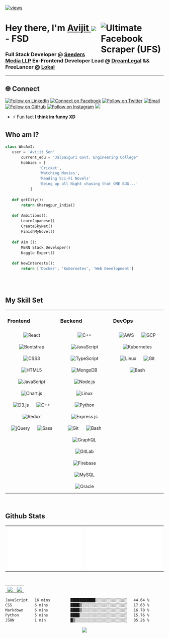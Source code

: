 
<a href="https://github.com/ashavijit"><img alt="views" title="Github views" src="https://komarev.com/ghpvc/?username=ashavijit&style=flat-square" width="125"/></a>


<h1 align="left">Hey there, I'm <a href="https://github.com/ashavijit/">Avijit </a><img src="https://media.giphy.com/media/hvRJCLFzcasrR4ia7z/giphy.gif" width="28"> 
 <a href="https://github.com/ashavijit/Ultimate-Facebook-Scraper"><img align="right" src="https://user-images.githubusercontent.com/30947706/79588950-17515780-80ee-11ea-8f66-e26da49fa052.png" alt="Ultimate Facebook Scraper (UFS)" width="200"/></a> - FSD </h1> 

### Full Stack Developer @ <a href="https://seedersmedia.com/">Seeders Media LLP</a> Ex-Frontend Developer Lead @ <a href="https://dreamlegal.in/">DreamLegal</a> && FreeLancer @ <a href="localee.co.in">Lokal</a>



<hr>

<h2 align="left">🌐 Connect</h2>
<p align="left">
  <a href="https://www.linkedin.com/in/avijit-sen-69a00b1b9/"><img title="Follow on LinkedIn" src="https://img.shields.io/badge/LinkedIn-0077B5?style=for-the-badge&logo=linkedin&logoColor=white"/></a>
  <a href="https://www.facebook.com/profile.php?id=100052683937154"><img title="Connect on Facebook" src="https://img.shields.io/badge/Facebook-1877F2?style=for-the-badge&logo=facebook&logoColor=white"/></a>
  <a href="https://twitter.com/Avijitsen123"><img title="Follow on Twitter" src="https://img.shields.io/badge/Twitter-1DA1F2?style=for-the-badge&logo=twitter&logoColor=white"/></a>
  <a href="mailto:avijitsen.me@gmail.com"><img title="Email" src="https://img.shields.io/badge/Gmail-D14836?style=for-the-badge&logo=gmail&logoColor=white"/></a>
  <a href="https://github.com/ashavijit"><img title="Follow on GitHub" src="https://img.shields.io/badge/GitHub-100000?style=for-the-badge&logo=github&logoColor=white"/></a>
  <a href="https://www.instagram.com/_avijit_sen.jsx"><img title="Follow on Instagram" src="https://img.shields.io/badge/Instagram-E4405F?style=for-the-badge&logo=instagram&logoColor=white"/></a>
  <a href = "https://gitlab.com/rdx640"> <img src = "https://img.shields.io/badge/GitLab-FCA121?style=for-the-badge&logo=gitlab&logoColor=white" /></a>
  
</p>

- ⚡ Fun fact **I think im funny XD**
 ## Who am I?
 ```python
 class WhoAmI:
 	user = 'Avijit Sen'
		current_edu = "Jalpaiguri Govt. Engineering College"
		hobbies = [
				'Cricket',
				'Watching Movies',
				'Reading Sci-Fi Novels'
				'Being up all Night chasing that ONE BUG...'
			]
	
	def getCity():
		return Kharagpur_India()
	
	def Ambitions():
		LearnJapanese()
		CreateSkyNet()
		FinishMyNovel()
		
    def Aim ():
	    MERN Stack Developer()
	    Kaggle Expert()

    def NewInterests():
        return ['Docker', 'Kubernetes', 'Web Development']
		
		
	
 ```



## My Skill Set  
<table><tr><td valign="top" width="33%">



### Frontend  
<div align="center">  
<img style="margin: 10px" src="https://profilinator.rishav.dev/skills-assets/react-original-wordmark.svg" alt="React" height="50" />  
<img style="margin: 10px" src="https://profilinator.rishav.dev/skills-assets/bootstrap-plain.svg" alt="Bootstrap" height="50" />  
<img style="margin: 10px" src="https://profilinator.rishav.dev/skills-assets/css3-original-wordmark.svg" alt="CSS3" height="50" />  
<img style="margin: 10px" src="https://profilinator.rishav.dev/skills-assets/html5-original-wordmark.svg" alt="HTML5" height="50" />  
<img style="margin: 10px" src="https://profilinator.rishav.dev/skills-assets/javascript-original.svg" alt="JavaScript" height="50" />  
<img style="margin: 10px" src="https://profilinator.rishav.dev/skills-assets/logo-title.svg" alt="Chart.js" height="50" />  
<img style="margin: 10px" src="https://profilinator.rishav.dev/skills-assets/d3js-original.svg" alt="D3.js" height="50" />  
<img style="margin: 10px" src="https://profilinator.rishav.dev/skills-assets/cplusplus-original.svg" alt="C++" height="50" />  
<img style="margin: 10px" src="https://profilinator.rishav.dev/skills-assets/redux-original.svg" alt="Redux" height="50" />  
<img style="margin: 10px" src="https://profilinator.rishav.dev/skills-assets/jquery.png" alt="jQuery" height="50" />  
<img style="margin: 10px" src="https://profilinator.rishav.dev/skills-assets/sass-original.svg" alt="Sass" height="50" />  
</div>

</td><td valign="top" width="33%">



### Backend  
<div align="center">  
<img style="margin: 10px" src="https://profilinator.rishav.dev/skills-assets/cplusplus-original.svg" alt="C++" height="50" />  
<img style="margin: 10px" src="https://profilinator.rishav.dev/skills-assets/javascript-original.svg" alt="JavaScript" height="50" />  
<img style="margin: 10px" src="https://profilinator.rishav.dev/skills-assets/typescript-original.svg" alt="TypeScript" height="50" />  
<img style="margin: 10px" src="https://profilinator.rishav.dev/skills-assets/mongodb-original-wordmark.svg" alt="MongoDB" height="50" />  
<img style="margin: 10px" src="https://profilinator.rishav.dev/skills-assets/nodejs-original-wordmark.svg" alt="Node.js" height="50" />  
<img style="margin: 10px" src="https://profilinator.rishav.dev/skills-assets/linux-original.svg" alt="Linux" height="50" />  
<img style="margin: 10px" src="https://profilinator.rishav.dev/skills-assets/python-original.svg" alt="Python" height="50" />  
<img style="margin: 10px" src="https://profilinator.rishav.dev/skills-assets/express-original-wordmark.svg" alt="Express.js" height="50" />  
<img style="margin: 10px" src="https://profilinator.rishav.dev/skills-assets/git-scm-icon.svg" alt="Git" height="50" />  
<img style="margin: 10px" src="https://profilinator.rishav.dev/skills-assets/gnu_bash-icon.svg" alt="Bash" height="50" />  
<img style="margin: 10px" src="https://profilinator.rishav.dev/skills-assets/graphql.png" alt="GraphQL" height="50" />  
<img style="margin: 10px" src="https://profilinator.rishav.dev/skills-assets/gitlab.svg" alt="GitLab" height="50" />  
<img style="margin: 10px" src="https://profilinator.rishav.dev/skills-assets/firebase.png" alt="Firebase" height="50" />  
<img style="margin: 10px" src="https://profilinator.rishav.dev/skills-assets/mysql-original-wordmark.svg" alt="MySQL" height="50" />  
<img style="margin: 10px" src="https://profilinator.rishav.dev/skills-assets/oracle-original.svg" alt="Oracle" height="50" />  
</div>

</td><td valign="top" width="33%">



###       DevOps  
<div align="center">  
<img style="margin: 10px" src="https://profilinator.rishav.dev/skills-assets/amazonwebservices-original-wordmark.svg" alt="AWS" height="50" />  
<img style="margin: 10px" src="https://profilinator.rishav.dev/skills-assets/google_cloud-icon.svg" alt="GCP" height="50" />  
<img style="margin: 10px" src="https://profilinator.rishav.dev/skills-assets/kubernetes-icon.svg" alt="Kubernetes" height="50" />  
<img style="margin: 10px" src="https://profilinator.rishav.dev/skills-assets/linux-original.svg" alt="Linux" height="50" />  
<img style="margin: 10px" src="https://profilinator.rishav.dev/skills-assets/git-scm-icon.svg" alt="Git" height="50" />  
<img style="margin: 10px" src="https://profilinator.rishav.dev/skills-assets/gnu_bash-icon.svg" alt="Bash" height="50" />  
</div>

</td></tr></table>  

<br/>  

## Github Stats  
<table><tr><td valign="top" width="50%">

<img src="https://raw.githubusercontent.com/ashavijit/github-stats/master/generated/overview.svg#gh-dark-mode-only" align="left" style="width: 100%" />

</td><td valign="top" width="50%">

<img src="https://raw.githubusercontent.com/ashavijit/github-stats/master/generated/languages.svg#gh-dark-mode-only" align="left" style="width: 100%" />

</td></tr></table>  

<br/>

<table><tr><td valign="top" width="50%">

<img src="https://github-readme-streak-stats.herokuapp.com?user=ashavijit&theme=city-lights&hide_border=true&date_format=%5BY.%5Dn.j&stroke=53DD25&currStreakNum=DD2727&dates=DD30A9" align="left" style="width: 100%" />

</td><td valign="top" width="50%">

<img src="https://activity-graph.herokuapp.com/graph?username=ashavijit&theme=react-dark" align="left" style="width: 100%" />

</td></tr></table>  


<!--START_SECTION:waka-->

```text
JavaScript   16 mins         ███████████░░░░░░░░░░░░░░   44.64 %
CSS          6 mins          ████▒░░░░░░░░░░░░░░░░░░░░   17.63 %
Markdown     6 mins          ████▒░░░░░░░░░░░░░░░░░░░░   16.70 %
Python       5 mins          ████░░░░░░░░░░░░░░░░░░░░░   15.76 %
JSON         1 min           █▒░░░░░░░░░░░░░░░░░░░░░░░   05.26 %
```

<!--END_SECTION:waka-->
<p align="center">
<img src="https://spotify-github-profile.vercel.app/api/view?uid=1xqh9d85ptiurfd4wuzftevro&cover_image=true&theme=default" align="center" style="width: 20%" />


</p>

